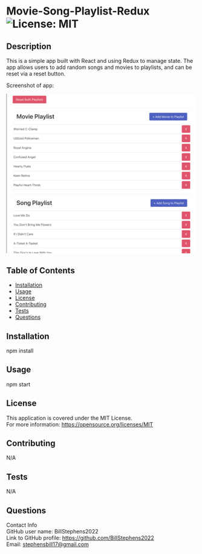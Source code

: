 # Movie-Song-Playlist-Redux<br>![License: MIT](https://img.shields.io/badge/License-MIT-yellow.svg)

  ## Description

  This is a simple app built with React and using Redux to manage state.  The app allows users to add random songs and movies to playlists, and can be reset via a reset button.  
  
  Screenshot of app:

  ![app screenshot](./screenshot.png)
  
  ## Table of Contents
  
  - [Installation](#installation)
  - [Usage](#usage)
  - [License](#license)
  - [Contributing](#contributing)
  - [Tests](#tests)
  - [Questions](#questions)
  
  ## Installation
  
  npm install
  
  ## Usage
  
  npm start

  ## License
This application is covered under the MIT License.
<br>For more information: https://opensource.org/licenses/MIT
  
  ## Contributing
  N/A
  
  ## Tests
  N/A

  ## Questions
  Contact Info<br>
  GitHub user name: BillStephens2022<br>
  Link to GitHub profile: https://github.com/BillStephens2022<br>
  Email: stephensbill17@gmail.com